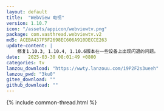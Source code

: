 ```yaml
---
layout: default
title:  "WebView 电视"
version: 1.10.7
icon: "/assets/appicon/webviewtv.png"
package: com.vasthread.webviewtv.v2
md5: ACEBA437F5F2698EC606A910DECCE263
update-content: |
    修复1.10.3, 1.10.4, 1.10.6版本在一些设备上出现闪退的问题。
date:   2025-03-30 08:01:49 +0800
categories: tv
lanzou_download: "https://wwty.lanzouu.com/i9P2F2s3ueeh"
lanzou_pwd: "3ku0"
gitee_download: ""
github_download: ""
---
```

{% include common-thread.html %}